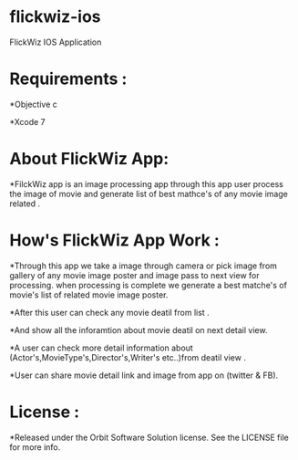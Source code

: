 # flickwiz-ios
FlickWiz IOS Application

Requirements :
============================
*Objective c

*Xcode 7

About FlickWiz App:
============================

*FilckWiz app is an image processing app through this app user process the image of movie and generate list of best mathce's of any movie image related .

How's FlickWiz App Work :
============================

*Through this app we take a image through camera or pick image from gallery of any movie image poster and image 
 pass to next view for processing. when processing is complete we generate a best matche's of movie's list of related movie image poster.

*After this user can check any movie deatil from list .

*And show all the inforamtion about movie deatil on next detail view.

*A user can check more detail information about (Actor's,MovieType's,Director's,Writer's etc..)from deatil view .

*User can share movie detail link and image from app on (twitter & FB).


License :
============================

*Released under the Orbit Software Solution license. See the LICENSE file for more info.
